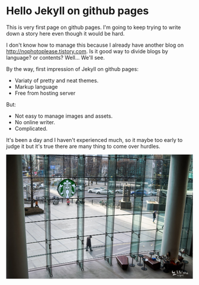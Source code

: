 # Hello Jekyll on github pages


This is very first page on github pages. I'm going to keep trying to write down a story here even though it would be hard.

I don't know how to manage this because I already have another blog on http://nophotoplease.tistory.com. Is it good way to divide blogs by language? or contents? Well… We'll see.

By the way, first impression of Jekyll on github pages:

- Variaty of pretty and neat themes.
- Markup language
- Free from hosting server



But:

- Not easy to manage images and assets.
- No online writer.
- Complicated.



It's been a day and I haven't experienced much, so it maybe too early to judge it but it's true there are many thing to come over hurdles.



![nophotoplz-03161](/assets/images/nophotoplz-03161.jpg)



